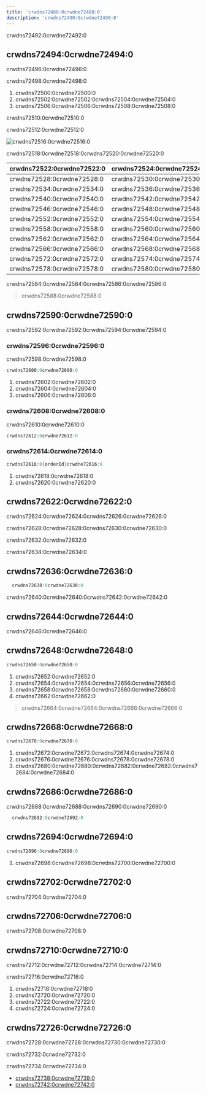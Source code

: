 ```yaml
---
title: 'crwdns72488:0crwdne72488:0'
description: 'crwdns72490:0crwdne72490:0'
---
```


crwdns72492:0crwdne72492:0

<!-- more -->

## crwdns72494:0crwdne72494:0

crwdns72496:0crwdne72496:0

crwdns72498:0crwdne72498:0

1. crwdns72500:0crwdne72500:0
2. crwdns72502:0crwdne72502:0crwdns72504:0crwdne72504:0
3. crwdns72506:0crwdne72506:0crwdns72508:0crwdne72508:0

crwdns72510:0crwdne72510:0

crwdns72512:0crwdne72512:0

![crwdns72516:0crwdne72516:0](crwdns72514:0crwdne72514:0)

crwdns72518:0crwdne72518:0crwdns72520:0crwdne72520:0

| crwdns72522:0crwdne72522:0 | crwdns72524:0crwdne72524:0 | crwdns72526:0crwdne72526:0 |
| -------------------------- | -------------------------- | -------------------------- |
| crwdns72528:0crwdne72528:0 | crwdns72530:0crwdne72530:0 | crwdns72532:0crwdne72532:0 |
| crwdns72534:0crwdne72534:0 | crwdns72536:0crwdne72536:0 | crwdns72538:0crwdne72538:0 |
| crwdns72540:0crwdne72540:0 | crwdns72542:0crwdne72542:0 | crwdns72544:0crwdne72544:0 |
| crwdns72546:0crwdne72546:0 | crwdns72548:0crwdne72548:0 | crwdns72550:0crwdne72550:0 |
| crwdns72552:0crwdne72552:0 | crwdns72554:0crwdne72554:0 | crwdns72556:0crwdne72556:0 |
| crwdns72558:0crwdne72558:0 | crwdns72560:0crwdne72560:0 |                            |
| crwdns72562:0crwdne72562:0 | crwdns72564:0crwdne72564:0 |                            |
| crwdns72566:0crwdne72566:0 | crwdns72568:0crwdne72568:0 | crwdns72570:0crwdne72570:0 |
| crwdns72572:0crwdne72572:0 | crwdns72574:0crwdne72574:0 | crwdns72576:0crwdne72576:0 |
| crwdns72578:0crwdne72578:0 | crwdns72580:0crwdne72580:0 | crwdns72582:0crwdne72582:0 |

crwdns72584:0crwdne72584:0crwdns72586:0crwdne72586:0

> crwdns72588:0crwdne72588:0

## crwdns72590:0crwdne72590:0

crwdns72592:0crwdne72592:0crwdns72594:0crwdne72594:0

### crwdns72596:0crwdne72596:0

crwdns72598:0crwdne72598:0

```cs
crwdns72600:0crwdne72600:0
```

1. crwdns72602:0crwdne72602:0
2. crwdns72604:0crwdne72604:0
3. crwdns72606:0crwdne72606:0

### crwdns72608:0crwdne72608:0

crwdns72610:0crwdne72610:0

```cs
crwdns72612:0crwdne72612:0
```

### crwdns72614:0crwdne72614:0

```cs
crwdns72616:0{orderId}crwdne72616:0
```

1. crwdns72618:0crwdne72618:0
2. crwdns72620:0crwdne72620:0

## crwdns72622:0crwdne72622:0

crwdns72624:0crwdne72624:0crwdns72626:0crwdne72626:0

crwdns72628:0crwdne72628:0crwdns72630:0crwdne72630:0

crwdns72632:0crwdne72632:0

crwdns72634:0crwdne72634:0

## crwdns72636:0crwdne72636:0

```cs
  crwdns72638:0crwdne72638:0
```

crwdns72640:0crwdne72640:0crwdns72642:0crwdne72642:0

## crwdns72644:0crwdne72644:0

crwdns72646:0crwdne72646:0

## crwdns72648:0crwdne72648:0

```cs
crwdns72650:0crwdne72650:0
```

1. crwdns72652:0crwdne72652:0
2. crwdns72654:0crwdne72654:0crwdns72656:0crwdne72656:0
3. crwdns72658:0crwdne72658:0crwdns72660:0crwdne72660:0
4. crwdns72662:0crwdne72662:0

> crwdns72664:0crwdne72664:0crwdns72666:0crwdne72666:0

## crwdns72668:0crwdne72668:0

```cs
crwdns72670:0crwdne72670:0
```

1. crwdns72672:0crwdne72672:0crwdns72674:0crwdne72674:0
2. crwdns72676:0crwdne72676:0crwdns72678:0crwdne72678:0
3. crwdns72680:0crwdne72680:0crwdns72682:0crwdne72682:0crwdns72684:0crwdne72684:0

## crwdns72686:0crwdne72686:0

crwdns72688:0crwdne72688:0crwdns72690:0crwdne72690:0

```cs
  crwdns72692:0crwdne72692:0
```

## crwdns72694:0crwdne72694:0

```cs
crwdns72696:0crwdne72696:0
```

1. crwdns72698:0crwdne72698:0crwdns72700:0crwdne72700:0

## crwdns72702:0crwdne72702:0

crwdns72704:0crwdne72704:0

## crwdns72706:0crwdne72706:0

crwdns72708:0crwdne72708:0

## crwdns72710:0crwdne72710:0

crwdns72712:0crwdne72712:0crwdns72714:0crwdne72714:0

crwdns72716:0crwdne72716:0

1. crwdns72718:0crwdne72718:0
2. crwdns72720:0crwdne72720:0
3. crwdns72722:0crwdne72722:0
4. crwdns72724:0crwdne72724:0

## crwdns72726:0crwdne72726:0

crwdns72728:0crwdne72728:0crwdns72730:0crwdne72730:0

crwdns72732:0crwdne72732:0

crwdns72734:0crwdne72734:0

- [crwdns72738:0crwdne72738:0](crwdns72736:0crwdne72736:0)
- [crwdns72742:0crwdne72742:0](crwdns72740:0crwdne72740:0)
